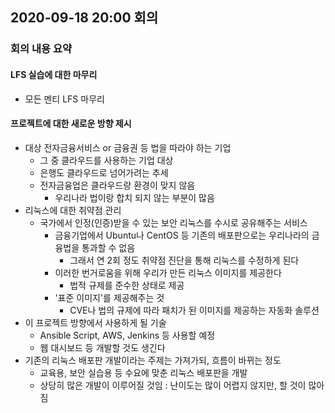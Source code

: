 ## 2020-09-18 20:00 회의
### 회의 내용 요약
#### LFS 실습에 대한 마무리
- 모든 멘티 LFS 마무리

#### 프로젝트에 대한 새로운 방향 제시
- 대상 전자금융서비스 or 금융권 등 법을 따라야 하는 기업
  - 그 중 클라우드를 사용하는 기업 대상
  - 은행도 클라우드로 넘어가려는 추세
  - 전자금융업은 클라우드랑 환경이 맞지 않음
    - 우리나라 법이랑 합치 되지 않는 부분이 많음
- 리눅스에 대한 취약점 관리
  - 국가에서 인정(인증)받을 수 있는 보안 리눅스를 수시로 공유해주는 서비스
    - 금융기업에서 Ubuntu나 CentOS 등 기존의 배포판으로는 우리나라의 금융법을 통과할 수 없음
      - 그래서 연 2회 정도 취약점 진단을 통해 리눅스를 수정하게 된다
    - 이러한 번거로움을 위해 우리가 만든 리눅스 이미지를 제공한다
      - 법적 규제를 준수한 상태로 제공
    - '표준 이미지'를 제공해주는 것
      - CVE나 법의 규제에 따라 패치가 된 이미지를 제공하는 자동화 솔루션
- 이 프로젝트 방향에서 사용하게 될 기술
  - Ansible Script, AWS, Jenkins 등 사용할 예정
  - 웹 대시보드 등 개발할 것도 생긴다
- 기존의 리눅스 배포판 개발이라는 주제는 가져가되, 흐름이 바뀌는 정도 
  - 교육용, 보안 실습용 등 수요에 맞춘 리눅스 배포판을 개발
  - 상당히 많은 개발이 이루어질 것임 : 난이도는 많이 어렵지 않지만, 할 것이 많아짐

